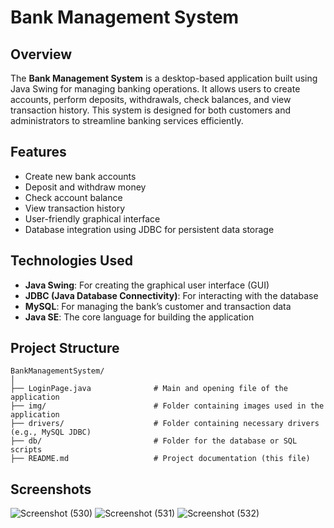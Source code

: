 # Bank Management System

## Overview
The **Bank Management System** is a desktop-based application built using Java Swing for managing banking operations. It allows users to create accounts, perform deposits, withdrawals, check balances, and view transaction history. This system is designed for both customers and administrators to streamline banking services efficiently.

## Features
- Create new bank accounts
- Deposit and withdraw money
- Check account balance
- View transaction history
- User-friendly graphical interface
- Database integration using JDBC for persistent data storage

## Technologies Used
- **Java Swing**: For creating the graphical user interface (GUI)
- **JDBC (Java Database Connectivity)**: For interacting with the database
- **MySQL**: For managing the bank’s customer and transaction data
- **Java SE**: The core language for building the application

## Project Structure
```plaintext
BankManagementSystem/
│
├── LoginPage.java              # Main and opening file of the application
├── img/                        # Folder containing images used in the application
├── drivers/                    # Folder containing necessary drivers (e.g., MySQL JDBC)
├── db/                         # Folder for the database or SQL scripts
├── README.md                   # Project documentation (this file)
```

## Screenshots
![Screenshot (530)](https://github.com/user-attachments/assets/319e43e5-d95d-4118-b8a8-36f30480d4b9)
![Screenshot (531)](https://github.com/user-attachments/assets/55a7b5c4-7071-4dd7-9910-9e0fc92348e9)
![Screenshot (532)](https://github.com/user-attachments/assets/c499f221-3b48-4a43-8675-f28240e58b2c)




